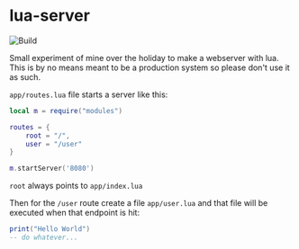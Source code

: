 # lua-server

![Build](https://github.com/PetrusJPrinsloo/lua-server/workflows/Build/badge.svg)

Small experiment of mine over the holiday to make a webserver with lua. This is by no means meant to be a production system so please don't use it as such.

`app/routes.lua` file starts a server like this:
```lua
local m = require("modules")

routes = {
    root = "/",
    user = "/user"
}

m.startServer('8080')
```

`root` always points to `app/index.lua`

Then for the `/user` route create a file `app/user.lua` and that file will be executed when that endpoint is hit:
```lua
print("Hello World")
-- do whatever...
```